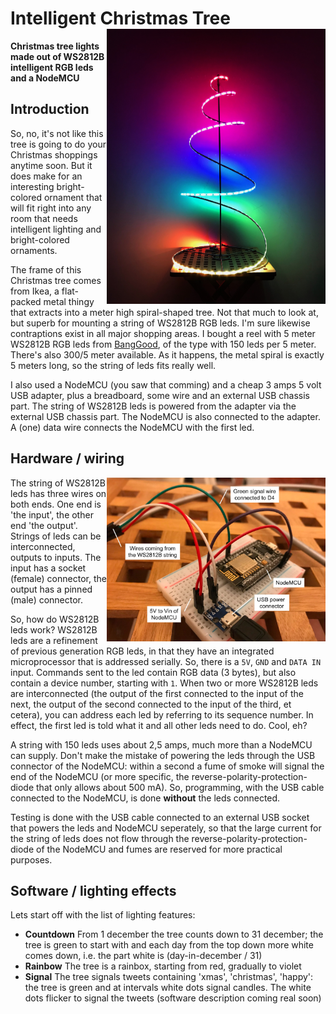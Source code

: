 # Intelligent Christmas Tree <img src="ledtree.jpg" width="350" align="right"> 
**Christmas tree lights made out of WS2812B intelligent RGB leds and a NodeMCU**

## Introduction

So, no, it's not like this tree is going to do your Christmas shoppings anytime soon. But it does make for an interesting bright-colored ornament that will fit right into any room that needs intelligent lighting and bright-colored ornaments.

The frame of this Christmas tree comes from Ikea, a flat-packed metal thingy that extracts into a meter high spiral-shaped tree. Not that much to look at, but superb for mounting a string of WS2812B RGB leds. I'm sure likewise contraptions exist in all major shopping areas. I bought a reel with 5 meter WS2812B RGB leds from [BangGood](https://www.banggood.com/5M-45W-150SMD-WS2812B-LED-RGB-Colorful-Strip-Light-Waterproof-IP65-WhiteBlack-PCB-DC5V-p-1035640.html?rmmds=search&cur_warehouse=CN), of the type with 150 leds per 5 meter. There's also 300/5 meter available. As it happens, the metal spiral is exactly 5 meters long, so the string of leds fits really well.

I also used a NodeMCU (you saw that comming) and a cheap 3 amps 5 volt USB adapter, plus a breadboard, some wire and an external USB chassis part. The string of WS2812B leds is powered from the adapter via the external USB chassis part. The NodeMCU is also connected to the adapter. A (one) data wire connects the NodeMCU with the first led.

## Hardware / wiring
<img src="wiring-diagram-xmastree.jpg" width="350" align="right"> The string of WS2812B leds has three wires on both ends. One end is 'the input', the other end 'the output'. Strings of leds can be interconnected, outputs to inputs. The input has a socket (female) connector, the output has a pinned (male) connector. 

So, how do WS2812B leds work? WS2812B leds are a refinement of previous generation RGB leds, in that they have an integrated microprocessor that is addressed serially. So, there is a `5V`, `GND` and `DATA IN` input. Commands sent to the led contain RGB data (3 bytes), but also contain a device number, starting with `1`. When two or more WS2812B leds are interconnected (the output of the first connected to the input of the next, the output of the second connected to the input of the third, et cetera), you can address each led by referring to its sequence number. In effect, the first led is told what it and all other leds need to do. Cool, eh?

A string with 150 leds uses about 2,5 amps, much more than a NodeMCU can supply. Don't make the mistake of powering the leds through the USB connector of the NodeMCU: within a second a fume of smoke will signal the end of the NodeMCU (or more specific, the reverse-polarity-protection-diode that only allows about 500 mA). So, programming, with the USB cable connected to the NodeMCU, is done **without** the leds connected. 

Testing is done with the USB cable connected to an external USB socket that powers the leds and NodeMCU seperately, so that the large current for the string of leds does not flow through the reverse-polarity-protection-diode of the NodeMCU and fumes are reserved for more practical purposes.

## Software / lighting effects
Lets start off with the list of lighting features:
* **Countdown** From 1 december the tree counts down to 31 december; the tree is green to start with and each day from the top down more white comes down, i.e. the part white is (day-in-december / 31)
* **Rainbow** The tree is a rainbox, starting from red, gradually to violet
* **Signal** The tree signals tweets containing 'xmas', 'christmas', 'happy': the tree is green and at intervals white dots signal candles. The white dots flicker to signal the tweets
(software description coming real soon)

